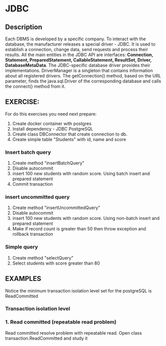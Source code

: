 
# JDBC

## Description

Each DBMS is developed by a specific company. To interact with the database, the
manufacturer releases a special driver - JDBC. It is used to establish a connection,
change data, send requests and process their results.
All the main entities in the JDBC API are interfaces: **Connection, Statement, PreparedStatement,
CallableStatement, ResultSet, Driver, DatabaseMetaData**. The JDBC-specific database driver
provides their implementations.
DriverManager is a singleton that contains information about all registered drivers.
The getConnection() method, based on the URL parameter, finds the java.sql.Driver
of the corresponding database and calls the connect() method from it.

## EXERCISE:
For do this exercises you need next prepare:
1. Create docker container with postgres
2. Install dependency - JDBC PostgreSQL
3. Create class DBConnector that create connection to db.
4. Create simple table "Students" with id, name and score

### Insert batch query
1. Create method "insertBatchQuery"
2. Disable autocommit
3. insert 100 new students with random score. Using batch insert and prepared statement
4. Commit transaction

### insert uncommitted query
1. Create method "insertUncommittedQuery"
2. Disable autocommit
3. insert 100 new students with random score. Using non-batch insert and prepared statement
4. Make if record count is greater than 50 then throw exception and rollback transaction

### Simple query
1. Create method "selectQuery"
2. Select students with score greater than 80

## EXAMPLES 
Notice the minimum transaction isolation level set for the postgreSQL is ReadCommitted 
### Transaction isolation level
### 1. Read committed (repeatable read problem)
Read committed resolve problem with repeatable read. Open class transaction.ReadCommitted and study it
